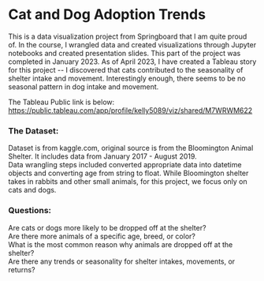# Cat and Dog Adoption Trends
This is a data visualization project from Springboard that I am quite proud of. In the course, I wrangled data and created visualizations through Jupyter notebooks and created presentation slides. This part of the project was completed in January 2023. As of April 2023, I have created a Tableau story for this project -- I discovered that cats contributed to the seasonality of shelter intake and movement. Interestingly enough, there seems to be no seasonal pattern in dog intake and movement.

The Tableau Public link is below:
https://public.tableau.com/app/profile/kelly5089/viz/shared/M7WRWM622

### The Dataset:

Dataset is from kaggle.com, original source is from the Bloomington Animal Shelter. It includes data from January 2017 - August 2019.
<br>
Data wrangling steps included converted appropriate data into datetime objects and converting age from string to float. While Bloomington shelter takes in rabbits and other small animals, for this project, we focus only on cats and dogs.

### Questions:
Are cats or dogs more likely to be dropped off at the shelter?
<br>
Are there more animals of a specific age, breed, or color?
<br>
What is the most common reason why animals are dropped off at the shelter?
<br>
Are there any trends or seasonality for shelter intakes, movements, or returns?
